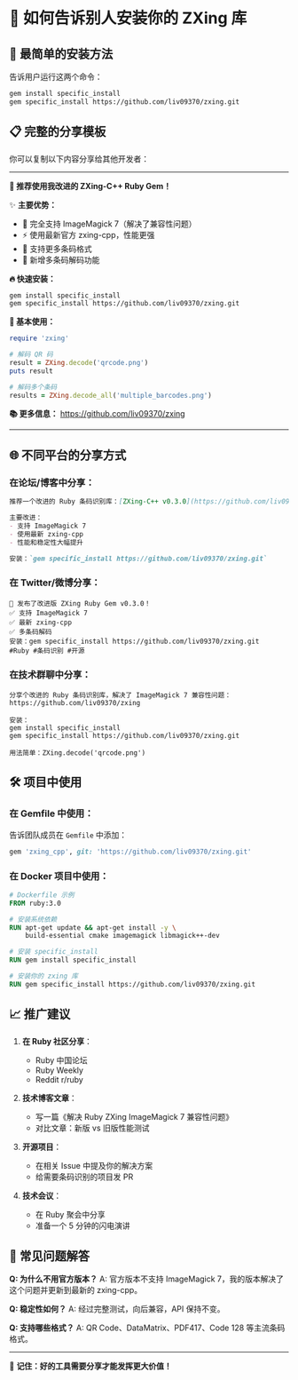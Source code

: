 # 📢 如何告诉别人安装你的 ZXing 库

## 🚀 最简单的安装方法

告诉用户运行这两个命令：

```bash
gem install specific_install
gem specific_install https://github.com/liv09370/zxing.git
```

## 📋 完整的分享模板

你可以复制以下内容分享给其他开发者：

---

**🎯 推荐使用我改进的 ZXing-C++ Ruby Gem！**

✨ **主要优势：**
- 🚀 完全支持 ImageMagick 7（解决了兼容性问题）
- ⚡ 使用最新官方 zxing-cpp，性能更强
- 🎯 支持更多条码格式
- 🔧 新增多条码解码功能

**🔥 快速安装：**
```bash
gem install specific_install
gem specific_install https://github.com/liv09370/zxing.git
```

**📖 基本使用：**
```ruby
require 'zxing'

# 解码 QR 码
result = ZXing.decode('qrcode.png')
puts result

# 解码多个条码
results = ZXing.decode_all('multiple_barcodes.png')
```

**📚 更多信息：** https://github.com/liv09370/zxing

---

## 🌐 不同平台的分享方式

### 在论坛/博客中分享：
```markdown
推荐一个改进的 Ruby 条码识别库：[ZXing-C++ v0.3.0](https://github.com/liv09370/zxing)

主要改进：
- 支持 ImageMagick 7
- 使用最新 zxing-cpp 
- 性能和稳定性大幅提升

安装：`gem specific_install https://github.com/liv09370/zxing.git`
```

### 在 Twitter/微博分享：
```
🚀 发布了改进版 ZXing Ruby Gem v0.3.0！
✅ 支持 ImageMagick 7
✅ 最新 zxing-cpp
✅ 多条码解码
安装：gem specific_install https://github.com/liv09370/zxing.git
#Ruby #条码识别 #开源
```

### 在技术群聊中分享：
```
分享个改进的 Ruby 条码识别库，解决了 ImageMagick 7 兼容性问题：
https://github.com/liv09370/zxing

安装：
gem install specific_install
gem specific_install https://github.com/liv09370/zxing.git

用法简单：ZXing.decode('qrcode.png')
```

## 🛠️ 项目中使用

### 在 Gemfile 中使用：
告诉团队成员在 `Gemfile` 中添加：

```ruby
gem 'zxing_cpp', git: 'https://github.com/liv09370/zxing.git'
```

### 在 Docker 项目中使用：
```dockerfile
# Dockerfile 示例
FROM ruby:3.0

# 安装系统依赖
RUN apt-get update && apt-get install -y \
    build-essential cmake imagemagick libmagick++-dev

# 安装 specific_install
RUN gem install specific_install

# 安装你的 zxing 库
RUN gem specific_install https://github.com/liv09370/zxing.git
```

## 📈 推广建议

1. **在 Ruby 社区分享**：
   - Ruby 中国论坛
   - Ruby Weekly
   - Reddit r/ruby

2. **技术博客文章**：
   - 写一篇《解决 Ruby ZXing ImageMagick 7 兼容性问题》
   - 对比文章：新版 vs 旧版性能测试

3. **开源项目**：
   - 在相关 Issue 中提及你的解决方案
   - 给需要条码识别的项目发 PR

4. **技术会议**：
   - 在 Ruby 聚会中分享
   - 准备一个 5 分钟的闪电演讲

## 🎯 常见问题解答

**Q: 为什么不用官方版本？**
A: 官方版本不支持 ImageMagick 7，我的版本解决了这个问题并更新到最新的 zxing-cpp。

**Q: 稳定性如何？**
A: 经过完整测试，向后兼容，API 保持不变。

**Q: 支持哪些格式？**
A: QR Code、DataMatrix、PDF417、Code 128 等主流条码格式。

---

🌟 **记住：好的工具需要分享才能发挥更大价值！** 
